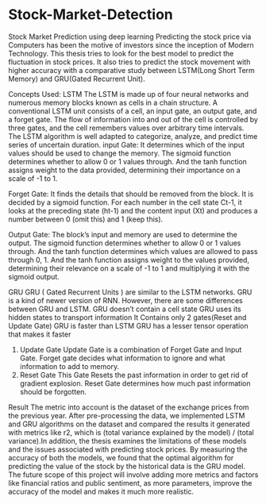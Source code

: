 # Stock-Market-Detection
Stock Market Prediction using deep learning
Predicting the stock price via Computers has been the motive of investors since the inception of Modern Technology. This thesis tries to look for the best model to predict the fluctuation in stock prices. It also tries to predict the stock movement with higher accuracy with a comparative study between LSTM(Long Short Term Memory) and GRU(Gated Recurrent Unit).

Concepts Used:
LSTM
The LSTM is made up of four neural networks and numerous memory blocks known as cells in a chain structure. A conventional LSTM unit consists of a cell, an input gate, an output gate, and a forget gate. The flow of information into and out of the cell is controlled by three gates, and the cell remembers values over arbitrary time intervals. The LSTM algorithm is well adapted to categorize, analyze, and predict time series of uncertain duration.
input Gate: It determines which of the input values should be used to change the memory. The sigmoid function determines whether to allow 0 or 1 values through. And the tanh function assigns weight to the data provided, determining their importance on a scale of -1 to 1.

Forget Gate: It finds the details that should be removed from the block. It is decided by a sigmoid function. For each number in the cell state Ct-1, it looks at the preceding state (ht-1) and the content input (Xt) and produces a number between 0 (omit this) and 1 (keep this).

Output Gate: The block’s input and memory are used to determine the output. The sigmoid function determines whether to allow 0 or 1 values through. And the tanh function determines which values are allowed to pass through 0, 1. And the tanh function assigns weight to the values provided, determining their relevance on a scale of -1 to 1 and multiplying it with the sigmoid output.


 
 
GRU
GRU ( Gated Recurrent Units ) are similar to the LSTM networks. GRU is a kind of newer version of RNN. However, there are some differences between GRU and LSTM.
GRU doesn’t contain a cell state
GRU uses its hidden states to transport information
It Contains only 2 gates(Reset and Update Gate)
GRU is faster than LSTM
GRU has a lesser tensor operation that makes it faster
1. Update Gate
Update Gate is a combination of Forget Gate and Input Gate. Forget gate decides what information to ignore and what information to add to memory.
2. Reset Gate
This Gate Resets the past information in order to get rid of gradient explosion. Reset Gate determines how much past information should be forgotten.


Result
The metric into account is the dataset of the exchange prices from the previous year. After pre-processing the data, we implemented LSTM and GRU algorithms on the dataset and compared the results it generated with metrics like r2, which is (total variance explained by the model) / (total variance).In addition, the thesis examines the limitations of these models and the issues associated with predicting stock prices.
By measuring the accuracy of both the models, we found that the optimal algorithm for predicting the value of the stock by the historical data is the GRU model.
The future scope of this project will involve adding more metrics and factors like financial ratios and public sentiment, as more parameters, improve the accuracy of the model and makes it much more realistic.

